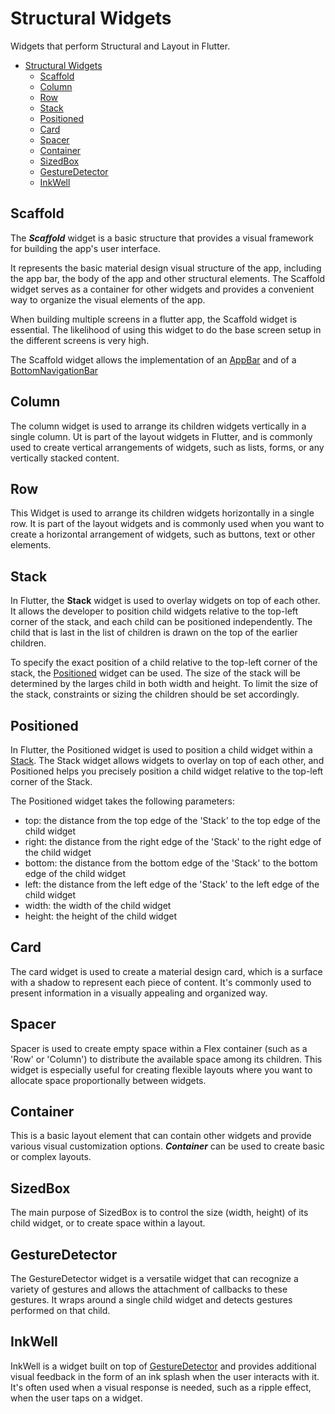 # Structural Widgets

Widgets that perform Structural and Layout in Flutter.

- [Structural Widgets](#structural-widgets)
  - [Scaffold](#scaffold)
  - [Column](#column)
  - [Row](#row)
  - [Stack](#stack)
  - [Positioned](#positioned)
  - [Card](#card)
  - [Spacer](#spacer)
  - [Container](#container)
  - [SizedBox](#sizedbox)
  - [GestureDetector](#gesturedetector)
  - [InkWell](#inkwell)

## Scaffold

The ***Scaffold*** widget is a basic structure that provides a visual framework for building the app's user interface.

It represents the basic material design visual structure of the app, including the app bar, the body of the app and other structural elements. The Scaffold widget serves as a container for other widgets and provides a convenient way to organize the visual elements of the app.

When building multiple screens in a flutter app, the Scaffold widget is essential. The likelihood of using this widget to do the base screen setup in the different screens is very high.

The Scaffold widget allows the implementation of an [AppBar](material_design.md#appbar) and of a [BottomNavigationBar](material_design.md#bottomnavigationbar)

## Column

The column widget is used to arrange its children widgets vertically in a single column. Ut is part of the layout widgets in Flutter, and is commonly used to create vertical arrangements of widgets, such as lists, forms, or any vertically stacked content.

## Row

This Widget is used to arrange its children widgets horizontally in a single row. It is part of the layout widgets and is commonly used when you want to create a horizontal arrangement of widgets, such as buttons, text or other elements.

## Stack

In Flutter, the **Stack** widget is used to overlay widgets on top of each other. It allows the developer to position child widgets relative to the top-left corner of the stack, and each child can be positioned independently. The child that is last in the list of children is drawn on the top of the earlier children.

To specify the exact position of a child relative to the top-left corner of the stack, the [Positioned](#positioned) widget can be used. The size of the stack will be determined by the larges child in both width and height. To limit the size of the stack, constraints or sizing the children should be set accordingly.

## Positioned

In Flutter, the Positioned widget is used to position a child widget within a [Stack](#stack). The Stack widget allows widgets to overlay on top of each other, and Positioned helps you precisely position a child widget relative to the top-left corner of the Stack.

The Positioned widget takes the following parameters:

- top: the distance from the top edge of the 'Stack' to the top edge of the child widget
- right: the distance from the right edge of the 'Stack' to the right edge of the child widget
- bottom: the distance from the bottom edge of the 'Stack' to the bottom edge of the child widget
- left: the distance from the left edge of the 'Stack' to the left edge of the child widget
- width: the width of the child widget
- height: the height of the child widget

## Card

The card widget is used to create a material design card, which is a surface with a shadow to represent each piece of content. It's commonly used to present information in a visually appealing and organized way.

## Spacer

Spacer is used to create empty space within a Flex container (such as a 'Row' or 'Column') to distribute the available space among its children. This widget is especially useful for creating flexible layouts where you want to allocate space proportionally between widgets.

## Container

This is a basic layout element that can contain other widgets and provide various visual customization options. ***Container*** can be used to create basic or complex layouts.

## SizedBox

The main purpose of SizedBox is to control the size (width, height) of its child widget, or to create space within a layout.

## GestureDetector

The GestureDetector widget is a versatile widget that can recognize a variety of gestures and allows the attachment of callbacks to these gestures. It wraps around a single child widget and detects gestures performed on that child.

## InkWell

InkWell is a widget built on top of [GestureDetector](#gesturedetector) and provides additional visual feedback in the form of an ink splash when the user interacts with it. It's often used when a visual response is needed, such as a ripple effect, when the user taps on a widget.
